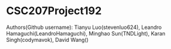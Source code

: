 # CSC207Project192
Authors(Github username): Tianyu Luo(stevenluo624), Leandro Hamaguchi(LeandroHamaguchi), Minghao Sun(TNDLight), Karan Singh(codymavok), David Wang()
